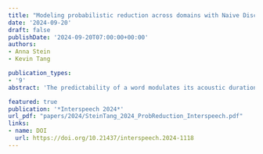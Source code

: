 ```yaml
---
title: "Modeling probabilistic reduction across domains with Naive Discriminative Learning"
date: '2024-09-20'
draft: false
publishDate: '2024-09-20T07:00:00+00:00'
authors:
- Anna Stein
- Kevin Tang

publication_types:
- '9'
abstract: 'The predictability of a word modulates its acoustic duration. Such probabilistic effects can compete across linguistic domains (segments, syllables and adjacent-word contexts e.g., frequent words with infrequent syllables) and across local and aggregate contexts (e.g., a generally unpredictable word in a predictable context). This study aims to tease apart competing effects using Naive Discriminative Learning, which incorporates cue competition. The model was trained on English conversational speech from the Buckeye Corpus, using words as outcomes and segments, syllables, and adjacent words as cues. The connections between cues and outcomes were used to predict acoustic word duration. Results show that a word&#39;s duration is more strongly predicted by its syllables than its segments, and a word&#39;s predictability aggregated over all contexts is a stronger predictor than its specific local contexts. Our study presents a unified approach to modeling competition in probabilistic reduction.'

featured: true
publication: '*Interspeech 2024*'
url_pdf: "papers/2024/SteinTang_2024_ProbReduction_Interspeech.pdf"
links:
- name: DOI
  url: https://doi.org/10.21437/interspeech.2024-1118
---
```

